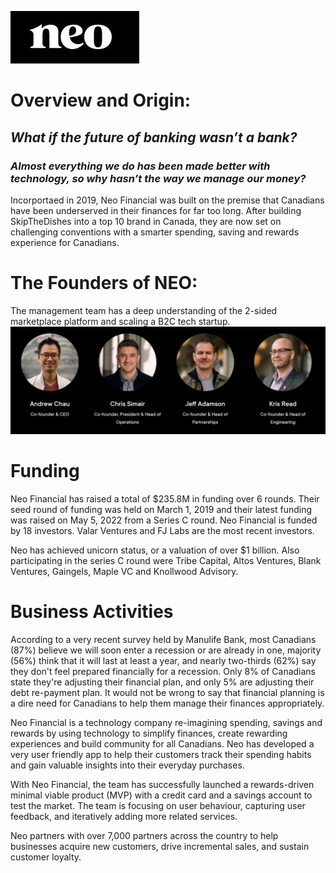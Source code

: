   
![Alt text](neo.JPG) 

# Overview and Origin:

## ***What if the future of banking wasn’t a bank?*** 
### *Almost everything we do has been made better with technology, so why hasn’t the way we manage our money?*

Incorportaed in 2019, Neo Financial was built on the premise that Canadians have been underserved in their finances for far too long. After building SkipTheDishes into a top 10 brand in Canada, they are now set on challenging conventions with a smarter spending, saving and rewards experience for Canadians.

# **The Founders of NEO:**
The management team has a deep understanding of the 2-sided marketplace platform and scaling a B2C tech startup. 
![Alt text](cofounders.JPG)

# Funding
Neo Financial has raised a total of $235.8M in funding over 6 rounds. Their seed round of funding was held on March 1, 2019 and their latest funding was raised on May 5, 2022 from a Series C round. Neo Financial is funded by 18 investors. Valar Ventures and FJ Labs are the most recent investors. 

Neo has achieved unicorn status, or a valuation of over $1 billion. Also participating in the series C round were Tribe Capital, Altos Ventures, Blank Ventures, Gaingels, Maple VC and Knollwood Advisory.

# Business Activities
According to a very recent survey held by Manulife Bank, most Canadians (87%) believe we will soon enter a recession or are already in one, majority (56%) think that it will last at least a year, and nearly two-thirds (62%) say they don't feel prepared financially for a recession. Only 8% of Canadians state they're adjusting their financial plan, and only 5% are adjusting their debt re-payment plan. It would not be wrong to say that financial planning is a dire need for Canadians to help them manage their finances appropriately.

Neo Financial is a technology company re-imagining spending, savings and rewards by using technology to simplify finances, create rewarding experiences and build community for all Canadians.
Neo has developed a very user friendly app to help their customers track their spending habits and gain valuable insights into their everyday purchases. 

With Neo Financial, the team has successfully launched a rewards-driven minimal viable product (MVP) with a credit card and a savings account to test the market. The team is focusing on user behaviour, capturing user feedback, and iteratively adding more related services. 

Neo partners with over 7,000 partners across the country to help businesses acquire new customers, drive incremental sales, and sustain customer loyalty.



